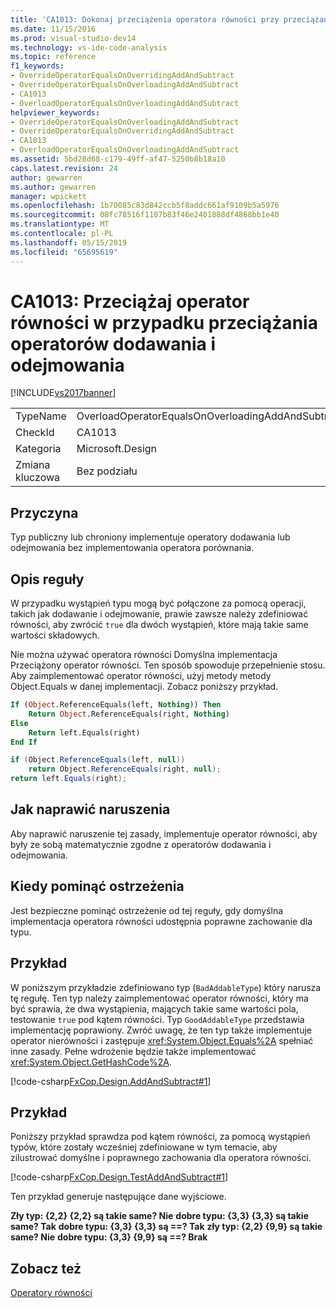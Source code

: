 ```yaml
---
title: 'CA1013: Dokonaj przeciążenia operatora równości przy przeciążaniu operatorów dodawania i odejmowania | Dokumentacja firmy Microsoft'
ms.date: 11/15/2016
ms.prod: visual-studio-dev14
ms.technology: vs-ide-code-analysis
ms.topic: reference
f1_keywords:
- OverrideOperatorEqualsOnOverridingAddAndSubtract
- OverrideOperatorEqualsOnOverloadingAddAndSubtract
- CA1013
- OverloadOperatorEqualsOnOverloadingAddAndSubtract
helpviewer_keywords:
- OverrideOperatorEqualsOnOverloadingAddAndSubtract
- OverrideOperatorEqualsOnOverridingAddAndSubtract
- CA1013
- OverloadOperatorEqualsOnOverloadingAddAndSubtract
ms.assetid: 5bd28d68-c179-49ff-af47-5250b8b18a10
caps.latest.revision: 24
author: gewarren
ms.author: gewarren
manager: wpickett
ms.openlocfilehash: 1b70085c83d842ccb5f8addc661af9109b5a5976
ms.sourcegitcommit: 08fc78516f1107b83f46e2401888df4868bb1e40
ms.translationtype: MT
ms.contentlocale: pl-PL
ms.lasthandoff: 05/15/2019
ms.locfileid: "65695619"
---
```

# <a name="ca1013-overload-operator-equals-on-overloading-add-and-subtract"></a>CA1013: Przeciążaj operator równości w przypadku przeciążania operatorów dodawania i odejmowania
[!INCLUDE[vs2017banner](../includes/vs2017banner.md)]

|||
|-|-|
|TypeName|OverloadOperatorEqualsOnOverloadingAddAndSubtract|
|CheckId|CA1013|
|Kategoria|Microsoft.Design|
|Zmiana kluczowa|Bez podziału|

## <a name="cause"></a>Przyczyna
 Typ publiczny lub chroniony implementuje operatory dodawania lub odejmowania bez implementowania operatora porównania.

## <a name="rule-description"></a>Opis reguły
 W przypadku wystąpień typu mogą być połączone za pomocą operacji, takich jak dodawanie i odejmowanie, prawie zawsze należy zdefiniować równości, aby zwrócić `true` dla dwóch wystąpień, które mają takie same wartości składowych.

 Nie można używać operatora równości Domyślna implementacja Przeciążony operator równości. Ten sposób spowoduje przepełnienie stosu. Aby zaimplementować operator równości, użyj metody metody Object.Equals w danej implementacji. Zobacz poniższy przykład.

```vb
If (Object.ReferenceEquals(left, Nothing)) Then
    Return Object.ReferenceEquals(right, Nothing)
Else
    Return left.Equals(right)
End If
```

```csharp
if (Object.ReferenceEquals(left, null))
    return Object.ReferenceEquals(right, null);
return left.Equals(right);
```

## <a name="how-to-fix-violations"></a>Jak naprawić naruszenia
 Aby naprawić naruszenie tej zasady, implementuje operator równości, aby były ze sobą matematycznie zgodne z operatorów dodawania i odejmowania.

## <a name="when-to-suppress-warnings"></a>Kiedy pominąć ostrzeżenia
 Jest bezpieczne pominąć ostrzeżenie od tej reguły, gdy domyślna implementacja operatora równości udostępnia poprawne zachowanie dla typu.

## <a name="example"></a>Przykład
 W poniższym przykładzie zdefiniowano typ (`BadAddableType`) który narusza tę regułę. Ten typ należy zaimplementować operator równości, który ma być sprawia, że dwa wystąpienia, mających takie same wartości pola, testowanie `true` pod kątem równości. Typ `GoodAddableType` przedstawia implementację poprawiony. Zwróć uwagę, że ten typ także implementuje operator nierówności i zastępuje <xref:System.Object.Equals%2A> spełniać inne zasady. Pełne wdrożenie będzie także implementować <xref:System.Object.GetHashCode%2A>.

 [!code-csharp[FxCop.Design.AddAndSubtract#1](../snippets/csharp/VS_Snippets_CodeAnalysis/FxCop.Design.AddAndSubtract/cs/FxCop.Design.AddAndSubtract.cs#1)]

## <a name="example"></a>Przykład
 Poniższy przykład sprawdza pod kątem równości, za pomocą wystąpień typów, które zostały wcześniej zdefiniowane w tym temacie, aby zilustrować domyślne i poprawnego zachowania dla operatora równości.

 [!code-csharp[FxCop.Design.TestAddAndSubtract#1](../snippets/csharp/VS_Snippets_CodeAnalysis/FxCop.Design.TestAddAndSubtract/cs/FxCop.Design.TestAddAndSubtract.cs#1)]

 Ten przykład generuje następujące dane wyjściowe.

 **Zły typ: {2,2} {2,2} są takie same? Nie**
**dobre typu: {3,3} {3,3} są takie same? Tak**
**dobre typu: {3,3} {3,3} są ==?   Tak**
**zły typ: {2,2} {9,9} są takie same? Nie**
**dobre typu: {3,3} {9,9} są ==?   Brak**
## <a name="see-also"></a>Zobacz też
 [Operatory równości](https://msdn.microsoft.com/library/bc496a91-fefb-4ce0-ab4c-61f09964119a)
